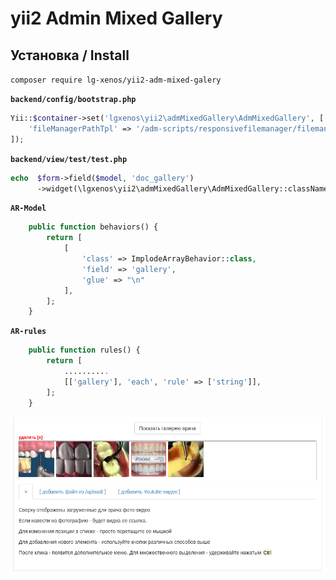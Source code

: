 # yii2 Admin Mixed Gallery

## Установка / Install

`composer require lg-xenos/yii2-adm-mixed-galery`

**`backend/config/bootstrap.php`**
```php
Yii::$container->set('lgxenos\yii2\admMixedGallery\AdmMixedGallery', [
    'fileManagerPathTpl' => '/adm-scripts/responsivefilemanager/filemanager/dialog.php?type=1&field_id=%s&relative_url=0&callback=MixedGalleryCallBack'
]);
```

**`backend/view/test/test.php`**
```php
echo  $form->field($model, 'doc_gallery')
      ->widget(\lgxenos\yii2\admMixedGallery\AdmMixedGallery::className())->label(false)
```

**`AR-Model`**
```php
	public function behaviors() {
		return [
			[
				'class' => ImplodeArrayBehavior::class,
				'field' => 'gallery',
				'glue' => "\n"
			],
		];
	}
```
**`AR-rules`**
```php
	public function rules() {
		return [
		    ..........
			[['gallery'], 'each', 'rule' => ['string']],
		];
	}
```

![about](about.png)

